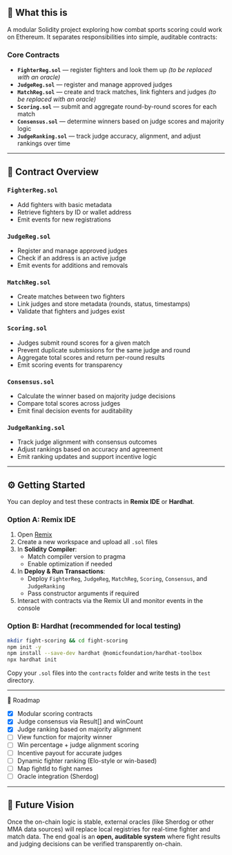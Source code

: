 ## 🥊 What this is

A modular Solidity project exploring how combat sports scoring could work on Ethereum. It separates responsibilities into simple, auditable contracts:

### Core Contracts
- **`FighterReg.sol`** — register fighters and look them up *(to be replaced with an oracle)*
- **`JudgeReg.sol`** — register and manage approved judges
- **`MatchReg.sol`** — create and track matches, link fighters and judges *(to be replaced with an oracle)*
- **`Scoring.sol`** — submit and aggregate round-by-round scores for each match
- **`Consensus.sol`** — determine winners based on judge scores and majority logic
- **`JudgeRanking.sol`** — track judge accuracy, alignment, and adjust rankings over time

---

## 📄 Contract Overview

### `FighterReg.sol`
- Add fighters with basic metadata
- Retrieve fighters by ID or wallet address
- Emit events for new registrations

### `JudgeReg.sol`
- Register and manage approved judges
- Check if an address is an active judge
- Emit events for additions and removals

### `MatchReg.sol`
- Create matches between two fighters
- Link judges and store metadata (rounds, status, timestamps)
- Validate that fighters and judges exist

### `Scoring.sol`
- Judges submit round scores for a given match
- Prevent duplicate submissions for the same judge and round
- Aggregate total scores and return per-round results
- Emit scoring events for transparency

### `Consensus.sol`
- Calculate the winner based on majority judge decisions
- Compare total scores across judges
- Emit final decision events for auditability

### `JudgeRanking.sol`
- Track judge alignment with consensus outcomes
- Adjust rankings based on accuracy and agreement
- Emit ranking updates and support incentive logic

---

## ⚙️ Getting Started

You can deploy and test these contracts in **Remix IDE** or **Hardhat**.

### Option A: Remix IDE
1. Open [Remix](https://remix.ethereum.org)
2. Create a new workspace and upload all `.sol` files
3. In **Solidity Compiler**:
   - Match compiler version to pragma
   - Enable optimization if needed
4. In **Deploy & Run Transactions**:
   - Deploy `FighterReg`, `JudgeReg`, `MatchReg`, `Scoring`, `Consensus`, and `JudgeRanking`
   - Pass constructor arguments if required
5. Interact with contracts via the Remix UI and monitor events in the console

### Option B: Hardhat (recommended for local testing)
```bash
mkdir fight-scoring && cd fight-scoring
npm init -y
npm install --save-dev hardhat @nomicfoundation/hardhat-toolbox
npx hardhat init
```
Copy your `.sol` files into the `contracts` folder and write tests in the `test` directory.

---

🧠 Roadmap
- [x] Modular scoring contracts
- [x] Judge consensus via Result[] and winCount
- [x] Judge ranking based on majority alignment
- [ ] View function for majority winner
- [ ] Win percentage + judge alignment scoring
- [ ] Incentive payout for accurate judges
- [ ] Dynamic fighter ranking (Elo-style or win-based)
- [ ] Map fightId to fight names
- [ ] Oracle integration (Sherdog)

---

## 🧪 Future Vision

Once the on-chain logic is stable, external oracles (like Sherdog or other MMA data sources) will replace local registries for real-time fighter and match data. The end goal is an **open, auditable system** where fight results and judging decisions can be verified transparently on-chain.